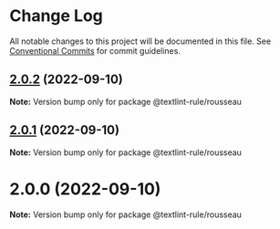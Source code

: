 # Change Log

All notable changes to this project will be documented in this file.
See [Conventional Commits](https://conventionalcommits.org) for commit guidelines.

## [2.0.2](https://github.com/textlint-rule/rousseau/compare/v2.0.1...v2.0.2) (2022-09-10)

**Note:** Version bump only for package @textlint-rule/rousseau





## [2.0.1](https://github.com/GitbookIO/rousseau/compare/v2.0.0...v2.0.1) (2022-09-10)

**Note:** Version bump only for package @textlint-rule/rousseau





# 2.0.0 (2022-09-10)

**Note:** Version bump only for package @textlint-rule/rousseau
